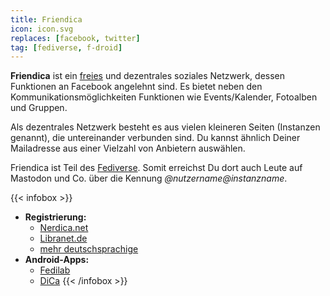 ```yaml
---
title: Friendica
icon: icon.svg
replaces: [facebook, twitter]
tag: [fediverse, f-droid]
---
```


**Friendica** ist ein [freies](/de/nutze/freie-software) und dezentrales soziales Netzwerk, dessen Funktionen an Facebook angelehnt sind. Es bietet neben den Kommunikationsmöglichkeiten Funktionen wie Events/Kalender, Fotoalben und Gruppen.

Als dezentrales Netzwerk besteht es aus vielen kleineren Seiten (Instanzen genannt), die untereinander verbunden sind. Du kannst ähnlich Deiner Mailadresse aus einer Vielzahl von Anbietern auswählen.

Friendica ist Teil des [Fediverse](../fediverse). Somit erreichst Du dort auch Leute auf Mastodon und Co. über die Kennung *@nutzername@instanzname*.

{{< infobox >}}
- **Registrierung:** 
    - [Nerdica.net](https://nerdica.net/)
    - [Libranet.de](https://libranet.de/)
    - [mehr deutschsprachige](https://the-federation.info/friendica#nodes-table)
- **Android-Apps:** 
    - [Fedilab](https://fedilab.app/)
    - [DiCa](https://play.google.com/store/apps/details?id=cool.mixi.dica&noprocess)
{{< /infobox >}}